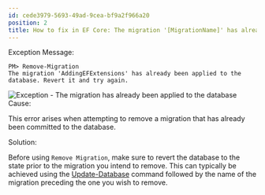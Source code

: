 ```yaml
---
id: cede3979-5693-49ad-9cea-bf9a2f966a20
position: 2
title: How to fix in EF Core: The migration '[MigrationName]' has already been applied to the database. Revert it and try again.
---
```


<div class="h9">Exception Message:</div>

```
PM> Remove-Migration
The migration 'AddingEFExtensions' has already been applied to the database. Revert it and try again.
```

<div class="image-outer"><img src="https://www.learnentityframeworkcore.com/images/efcore/migrations/remove-migration/troubleshooting-the-migration-has-already-been-applied-to-the-database.png" loading="lazy" alt="Exception - The migration has already been applied to the database"></div>

<div class="h9">Cause:</div>

This error arises when attempting to remove a migration that has already been committed to the database.

<div class="h9">Solution:</div>

Before using `Remove Migration`, make sure to revert the database to the state prior to the migration you intend to remove. This can typically be achieved using the [Update-Database](https://www.learnentityframeworkcore.com/migrations/update-database) command followed by the name of the migration preceding the one you wish to remove.

